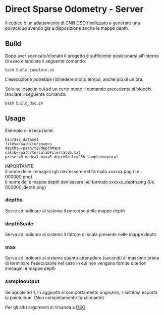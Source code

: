 # Direct Sparse Odometry - Server

Il codice è un adattamento di [CNN DSO](https://github.com/muskie82/CNN-DSO) finalizzato a generare una pointcloud avendo già a disposizione anche le mappe depth.

## Build

Dopo aver scaricato/clonato il progetto è sufficiente posizionarsi all'interno di esso e lanciare il seguente comando:
```
bash build_complete.sh
```
L'esecuzione potrebbe richiedere molto tempo, anche più di un'ora.

Solo nel caso in cui ad un certo punto il comando precedente si blocchi, lanciare il seguente comando:
```
bash build_dso.sh
```

## Usage

Esempio di esecuzione:
```
bin/dso_dataset   
files=/path/to/images   
depths=/path/to/depthMaps   
calib=/path/to/calibFile/calib.txt   
preset=0 mode=1 max=5 depthScale=256 sampleoutput=1
```

IMPORTANTE:   
Il nome delle immagini rgb dev'essere nel formato xxxxxx.png (i.e. 000000.png)  
Il nome delle mappe depth dev'essere nel formato xxxxxx\_depth.png (i.e. 000000\_depth.png)

### depths

Serve ad indicare al sistema il percorso delle mappe depth

### depthScale

Serve ad indicare al sistema il fattore di scala presente nelle mappe depth

### max

Serve ad indicare al sistema quanto attenedere (secondi) al massimo prima di terminare l'esecuzione nel caso in cui non vengano fornite ulteriori immagini e mappe depth

### sampleoutput

Se uguale ad 1, in aggiunta al comportamento originario, il sistema esporta la pointcloud. (Non completamente funzionante)



Per gli altri argomenti si rimanda a [DSO](https://github.com/JakobEngel/dso)




